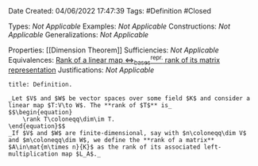 <br />
<br />

Date Created: 04/06/2022 17:47:39
Tags: #Definition #Closed

Types: _Not Applicable_
Examples: _Not Applicable_
Constructions: _Not Applicable_
Generalizations: _Not Applicable_

Properties: [[Dimension Theorem]]
Sufficiencies: _Not Applicable_
Equivalences: [Rank of a linear map $\Leftrightarrow^\textrm{repr.}_\textrm{bases}$ rank of its matrix representation](Rank%20of%20a%20linear%20map%20repr%20under%20basis%20rank%20of%20its%20matrix%20representation.md)
Justifications: _Not Applicable_

``` ad-Definition
title: Definition.

_Let $V$ and $W$ be vector spaces over some field $K$ and consider a linear map $T:V\to W$. The **rank of $T$** is_
$$\begin{equation}
    \rank T\coloneqq\dim\im T.
\end{equation}$$
_If $V$ and $W$ are finite-dimensional, say with $n\coloneqq\dim V$ and $m\coloneqq\dim W$, we define the **rank of a matrix** $A\in\mat{m\times n}{K}$ as the rank of its associated left-multiplication map $L_A$._

```
